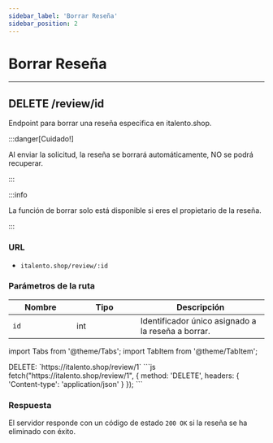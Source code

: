 ```yaml
---
sidebar_label: 'Borrar Reseña'
sidebar_position: 2
---
```


# Borrar Reseña

---

## DELETE /review/id

Endpoint para borrar una reseña especifica en italento.shop.

:::danger[Cuidado!]

Al enviar la solicitud, la reseña se borrará automáticamente, NO se podrá recuperar.

:::

:::info

La función de borrar solo está disponible si eres el propietario de la reseña.

:::

### URL

- `italento.shop/review/:id`

### Parámetros de la ruta

<table>
  <thead>
    <tr>
      <th width="20%">Nombre</th>
      <th width="20%">Tipo</th>
      <th width="40%">Descripción</th>
    </tr>
  </thead>
  <tbody>
    <tr>
      <td><code>id</code></td>
      <td>int</td>
      <td>Identificador único asignado a la reseña a borrar.</td>
    </tr>
  </tbody>
</table>

import Tabs from '@theme/Tabs';
import TabItem from '@theme/TabItem';

<Tabs>
  <TabItem value="postman" label="Postman" default>
    DELETE:  `https://italento.shop/review/1`
  </TabItem>
  <TabItem value="code" label="JS">
    ```js
    fetch("https://italento.shop/review/1", { 
            method: 'DELETE', 
            headers: { 
                'Content-type': 'application/json'
            } 
        });
```
  </TabItem>
</Tabs>


### Respuesta

El servidor responde con un código de estado `200 OK` si la reseña se ha eliminado con éxito.

